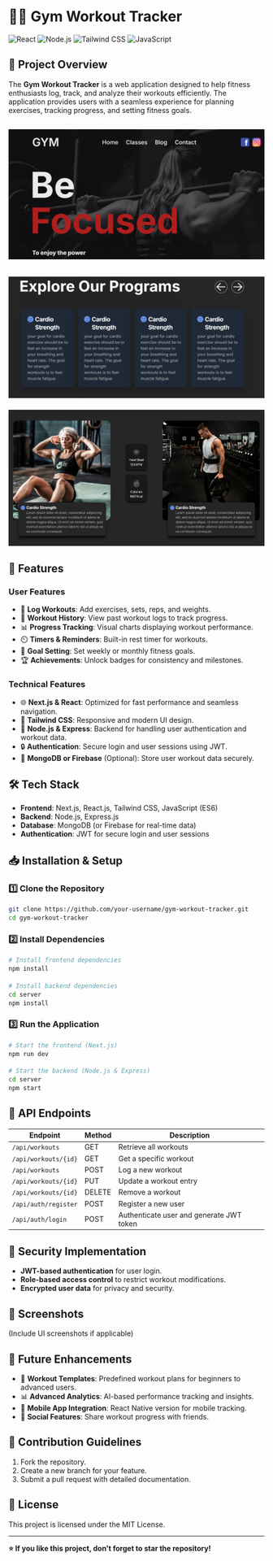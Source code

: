 # 🏋️‍♂️ Gym Workout Tracker

![React](https://img.shields.io/badge/React-Next.js-blue) ![Node.js](https://img.shields.io/badge/Node.js-Express-green) ![Tailwind CSS](https://img.shields.io/badge/TailwindCSS-CSS-orange) ![JavaScript](https://img.shields.io/badge/JavaScript-ES6-yellow)

## 📌 Project Overview
The **Gym Workout Tracker** is a web application designed to help fitness enthusiasts log, track, and analyze their workouts efficiently. The application provides users with a seamless experience for planning exercises, tracking progress, and setting fitness goals.


![Screenshot](gymsite.png)
--
![Screenshot](gymsite2.png)
--
![Screenshot](gymsite3.png)

## 🚀 Features
### User Features
- 📝 **Log Workouts**: Add exercises, sets, reps, and weights.
- 📅 **Workout History**: View past workout logs to track progress.
- 📊 **Progress Tracking**: Visual charts displaying workout performance.
- ⏲️ **Timers & Reminders**: Built-in rest timer for workouts.
- 🎯 **Goal Setting**: Set weekly or monthly fitness goals.
- 🏆 **Achievements**: Unlock badges for consistency and milestones.

### Technical Features
- 🌐 **Next.js & React**: Optimized for fast performance and seamless navigation.
- 🎨 **Tailwind CSS**: Responsive and modern UI design.
- 💾 **Node.js & Express**: Backend for handling user authentication and workout data.
- 🔒 **Authentication**: Secure login and user sessions using JWT.
- 📂 **MongoDB or Firebase** (Optional): Store user workout data securely.

## 🛠️ Tech Stack
- **Frontend**: Next.js, React.js, Tailwind CSS, JavaScript (ES6)
- **Backend**: Node.js, Express.js
- **Database**: MongoDB (or Firebase for real-time data)
- **Authentication**: JWT for secure login and user sessions

## 📥 Installation & Setup

### 1️⃣ Clone the Repository
```bash
git clone https://github.com/your-username/gym-workout-tracker.git
cd gym-workout-tracker
```

### 2️⃣ Install Dependencies
```bash
# Install frontend dependencies
npm install

# Install backend dependencies
cd server
npm install
```

### 3️⃣ Run the Application
```bash
# Start the frontend (Next.js)
npm run dev

# Start the backend (Node.js & Express)
cd server
npm start
```

## 📡 API Endpoints
| Endpoint | Method | Description |
|----------|--------|-------------|
| `/api/workouts` | GET | Retrieve all workouts |
| `/api/workouts/{id}` | GET | Get a specific workout |
| `/api/workouts` | POST | Log a new workout |
| `/api/workouts/{id}` | PUT | Update a workout entry |
| `/api/workouts/{id}` | DELETE | Remove a workout |
| `/api/auth/register` | POST | Register a new user |
| `/api/auth/login` | POST | Authenticate user and generate JWT token |

## 🔐 Security Implementation
- **JWT-based authentication** for user login.
- **Role-based access control** to restrict workout modifications.
- **Encrypted user data** for privacy and security.

## 📸 Screenshots
(Include UI screenshots if applicable)

## 🚀 Future Enhancements
- 📌 **Workout Templates**: Predefined workout plans for beginners to advanced users.
- 📊 **Advanced Analytics**: AI-based performance tracking and insights.
- 📱 **Mobile App Integration**: React Native version for mobile tracking.
- 🤝 **Social Features**: Share workout progress with friends.

## 🤝 Contribution Guidelines
1. Fork the repository.
2. Create a new branch for your feature.
3. Submit a pull request with detailed documentation.

## 📜 License
This project is licensed under the MIT License.

---
**⭐ If you like this project, don't forget to star the repository!**
